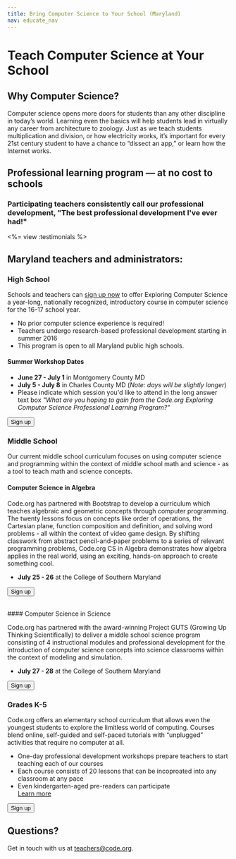```yaml
---
title: Bring Computer Science to Your School (Maryland)
nav: educate_nav
---
```


# Teach Computer Science at Your School

## Why Computer Science?

Computer science opens more doors for students than any other discipline in today’s world. Learning even the basics will help students lead in virtually any career  from architecture to zoology.  Just as we teach students multiplication and division, or how electricity works, it’s important for every 21st century student to have a chance to “dissect an app,” or learn how the Internet works.


## Professional learning program — at no cost to schools

### Participating teachers consistently call our professional development, "The best professional development I've ever had!"

<%= view :testimonials %>

## Maryland teachers and administrators:


### High School

Schools and teachers can [sign up now](https://form.jotform.com/60746479314159) to offer Exploring Computer Science a year-long, nationally recognized, introductory course in computer science for the 16-17 school year.

- No prior computer science experience is required!
- Teachers undergo research-based professional development starting in summer 2016
- This program is open to all Maryland public high schools.<br />

#### Summer Workshop Dates

- **June 27 - July 1** in Montgomery County MD
- **July 5 - July 8** in Charles County MD (*Note: days will be slightly longer*)
- Please indicate which session you'd like to attend in the long answer text box *"What are you hoping to gain from the Code.org Exploring Computer Science Professional Learning Program?"*

[<button>Sign up</button>](https://form.jotform.com/60746479314159)


### Middle School

Our current middle school curriculum focuses on using computer science and programming within the context of middle school math and science - as a tool to teach math and science concepts.
<br/>

#### Computer Science in Algebra

Code.org has partnered with Bootstrap to develop a curriculum which teaches algebraic and geometric concepts through computer programming. The twenty lessons focus on concepts like order of operations, the Cartesian plane, function composition and definition, and solving word problems - all within the context of video game design. By shifting classwork from abstract pencil-and-paper problems to a series of relevant programming problems, Code.org CS in Algebra demonstrates how algebra applies in the real world, using an exciting, hands-on approach to create something cool.

- **July 25 - 26** at the College of Southern Maryland

[<button>Sign up</button>](https://form.jotform.com/61175232916151)

<br/>
#### Computer Science in Science

Code.org has partnered with the award-winning Project GUTS (Growing Up Thinking Scientifically) to deliver a middle school science program consisting of 4 instructional modules and professional development for the introduction of computer science concepts into science classrooms within the context of modeling and simulation.

- **July 27 - 28** at the College of Southern Maryland

[<button>Sign up</button>](https://form.jotform.com/61175565477162)


### Grades K-5

Code.org offers an elementary school curriculum that allows even the youngest students to explore the limitless world of computing. Courses blend online, self-guided and self-paced tutorials with “unplugged” activities that require no computer at all.

- One-day professional development workshops prepare teachers to start teaching each of our courses
- Each course consists of 20 lessons that can be incoproated into any classroom at any pace
- Even kindergarten-aged pre-readers can participate<br />
[Learn more](/k5)

[<button>Sign up</button>](/professional-development-workshops)



## Questions? 

Get in touch with us at [teachers@code.org](mailto:teachers@code.org).

